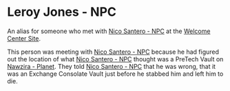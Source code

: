 # Leroy Jones - NPC

An alias for someone who met with [Nico Santero - NPC](Nico%20Santero%20-%20NPC.md) at the [Welcome Center Site](Welcome%20Center%20Site.md).

This person was meeting with [Nico Santero - NPC](Nico%20Santero%20-%20NPC.md) because he had figured out the location of what [Nico Santero - NPC](Nico%20Santero%20-%20NPC.md) thought was a PreTech Vault on [Nawzira - Planet](Nawzira%20-%20Planet.md).  They told [Nico Santero - NPC](Nico%20Santero%20-%20NPC.md) that he was wrong, that it was an Exchange Consolate Vault just before he stabbed him and left him to die.